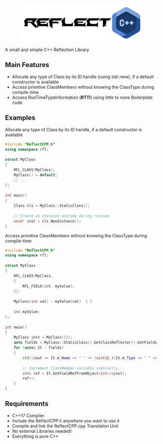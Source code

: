 <p align="center">
  <a href="https://github.com/YanSchw/ReflectCPP">
    <img src="ReflectCPP.png" width="400" alt="ReflectCPP">
  </a>
</p>

A small and simple C++ Reflection Library

## Main Features
- Allocate any type of Class by its ID handle (using std::new), if a default constructor is available
- Access primitive ClassMembers without knowing the ClassType during compile-time
- Access RunTimeTypeInformation (**RTTI**) using little to none Boilerplate code  

## Examples
Allocate any type of Class by its ID handle, if a default constructor is available
```C++
#include "ReflectCPP.h"
using namespace rfl;

struct MyClass
{
    RFL_CLASS(MyClass);
    MyClass() = default;
    // ...
};

int main()
{
    Class cls = MyClass::StaticClass();

    // Create an instance anytime during runtime
    void* inst = cls.NewInstance();
}
```

Access primitive ClassMembers without knowing the ClassType during compile-time
```C++
#include "ReflectCPP.h"
using namespace rfl;

struct MyClass
{
    RFL_CLASS(MyClass,
    {
        RFL_FIELD(int, myValue);
    });

    MyClass(int val) : myValue(val)  { }
    
    int myValue;
};

int main()
{
    MyClass inst = MyClass(13);
    auto fields = MyClass::StaticClass().GetClassReflector().GetFields();
    for (auto& It : fields)
    {
        std::cout << It.m_Name << " " << (uint32_t)It.m_Type << " " << It.m_Offset << std::endl;

        // Increment ClassMember variable indirectly...
        int& ref = It.GetFieldRefFromObject<int>(&inst);
        ref++;
    }
}
```

## Requirements
- C++17 Compiler
- Include the ReflectCPP.h anywhere you want to use it
- Compile and link the ReflectCPP.cpp Translation Unit
- No external Libraries needed!
- Everything is pure C++
